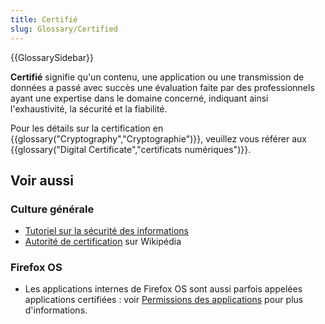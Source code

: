 ```yaml
---
title: Certifié
slug: Glossary/Certified
---
```


{{GlossarySidebar}}

**Certifié** signifie qu'un contenu, une application ou une transmission de données a passé avec succès une évaluation faite par des professionnels ayant une expertise dans le domaine concerné, indiquant ainsi l'exhaustivité, la sécurité et la fiabilité.

Pour les détails sur la certification en {{glossary("Cryptography","Cryptographie")}}, veuillez vous référer aux {{glossary("Digital Certificate","certificats numériques")}}.

## Voir aussi

### Culture générale

- [Tutoriel sur la sécurité des informations](/fr/Apprendre/Tutoriels/Les_bases_de_la_sécurité_informatique)
- [Autorité de certification](https://fr.wikipedia.org/wiki/Autorité_de_certification) sur Wikipédia

### Firefox OS

- Les applications internes de Firefox OS sont aussi parfois appelées applications certifiées : voir [Permissions des applications](/fr/Apps/Build/App_permissions) pour plus d'informations.
